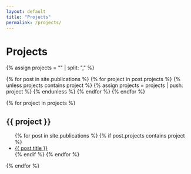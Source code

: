 ```yaml
---
layout: default
title: "Projects"
permalink: /projects/
---
```


<h1>Projects</h1>

{% assign projects = "" | split: "," %}

<!-- Collect all unique projects -->
{% for post in site.publications %}
  {% for project in post.projects %}
    {% unless projects contains project %}
      {% assign projects = projects | push: project %}
    {% endunless %}
  {% endfor %}
{% endfor %}

<!-- Display projects and related publications -->
{% for project in projects %}
  <h2>{{ project }}</h2>
  <ul>
    {% for post in site.publications %}
      {% if post.projects contains project %}
        <li><a href="{{ post.url }}">{{ post.title }}</a></li>
      {% endif %}
    {% endfor %}
  </ul>
{% endfor %}
